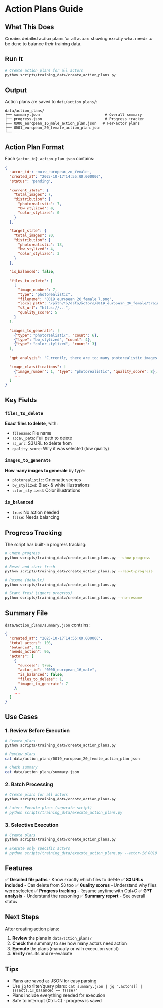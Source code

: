 # Action Plans Guide

## What This Does

Creates detailed action plans for all actors showing exactly what needs to be done to balance their training data.

## Run It

```bash
# Create action plans for all actors
python scripts/training_data/create_action_plans.py
```

## Output

Action plans are saved to `data/action_plans/`:

```
data/action_plans/
├── summary.json                              # Overall summary
├── progress.json                             # Progress tracker
├── 0000_european_16_male_action_plan.json   # Per-actor plans
├── 0001_european_20_female_action_plan.json
└── ...
```

## Action Plan Format

Each `{actor_id}_action_plan.json` contains:

```json
{
  "actor_id": "0019_european_20_female",
  "created_at": "2025-10-17T14:55:00.000000",
  "status": "pending",
  
  "current_state": {
    "total_images": 7,
    "distribution": {
      "photorealistic": 7,
      "bw_stylized": 0,
      "color_stylized": 0
    }
  },
  
  "target_state": {
    "total_images": 20,
    "distribution": {
      "photorealistic": 13,
      "bw_stylized": 4,
      "color_stylized": 3
    }
  },
  
  "is_balanced": false,
  
  "files_to_delete": [
    {
      "image_number": 7,
      "type": "photorealistic",
      "filename": "0019_european_20_female_7.png",
      "local_path": "/path/to/data/actors/0019_european_20_female/training_data/0019_european_20_female_7.png",
      "s3_url": "https://...",
      "quality_score": 5
    }
  ],
  
  "images_to_generate": [
    {"type": "photorealistic", "count": 6},
    {"type": "bw_stylized", "count": 4},
    {"type": "color_stylized", "count": 3}
  ],
  
  "gpt_analysis": "Currently, there are too many photorealistic images...",
  
  "image_classifications": [
    {"image_number": 1, "type": "photorealistic", "quality_score": 8},
    ...
  ]
}
```

## Key Fields

### `files_to_delete`
**Exact files to delete**, with:
- `filename`: File name
- `local_path`: Full path to delete
- `s3_url`: S3 URL to delete from
- `quality_score`: Why it was selected (low quality)

### `images_to_generate`
**How many images to generate** by type:
- `photorealistic`: Cinematic scenes
- `bw_stylized`: Black & white illustrations
- `color_stylized`: Color illustrations

### `is_balanced`
- `true`: No action needed
- `false`: Needs balancing

## Progress Tracking

The script has built-in progress tracking:

```bash
# Check progress
python scripts/training_data/create_action_plans.py --show-progress

# Reset and start fresh
python scripts/training_data/create_action_plans.py --reset-progress

# Resume (default)
python scripts/training_data/create_action_plans.py

# Start fresh (ignore progress)
python scripts/training_data/create_action_plans.py --no-resume
```

## Summary File

`data/action_plans/summary.json` contains:

```json
{
  "created_at": "2025-10-17T14:55:00.000000",
  "total_actors": 108,
  "balanced": 12,
  "needs_action": 96,
  "actors": [
    {
      "success": true,
      "actor_id": "0000_european_16_male",
      "is_balanced": false,
      "files_to_delete": 1,
      "images_to_generate": 7
    },
    ...
  ]
}
```

## Use Cases

### 1. Review Before Execution
```bash
# Create plans
python scripts/training_data/create_action_plans.py

# Review plans
cat data/action_plans/0019_european_20_female_action_plan.json

# Check summary
cat data/action_plans/summary.json
```

### 2. Batch Processing
```bash
# Create plans for all actors
python scripts/training_data/create_action_plans.py

# Later: Execute plans (separate script)
# python scripts/training_data/execute_action_plans.py
```

### 3. Selective Execution
```bash
# Create plans
python scripts/training_data/create_action_plans.py

# Execute only specific actors
# python scripts/training_data/execute_action_plans.py --actor-id 0019
```

## Features

✅ **Detailed file paths** - Know exactly which files to delete
✅ **S3 URLs included** - Can delete from S3 too
✅ **Quality scores** - Understand why files were selected
✅ **Progress tracking** - Resume anytime with Ctrl+C
✅ **GPT analysis** - Understand the reasoning
✅ **Summary report** - See overall status

## Next Steps

After creating action plans:

1. **Review** the plans in `data/action_plans/`
2. **Check** the summary to see how many actors need action
3. **Execute** the plans (manually or with execution script)
4. **Verify** results and re-evaluate

## Tips

- Plans are saved as JSON for easy parsing
- Use `jq` to filter/query plans: `cat summary.json | jq '.actors[] | select(.is_balanced == false)'`
- Plans include everything needed for execution
- Safe to interrupt (Ctrl+C) - progress is saved
